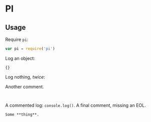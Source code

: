# PI

## Usage

Require `pi`:

```javascript
var pi = require('pi')
```

Log an object:

```
{}
```

Log nothing, *twice*:

Another comment.

```
```

```
```

A commented log: `console.log()`.
A final comment, missing an EOL.

```markdown
Some **thing**.
```
